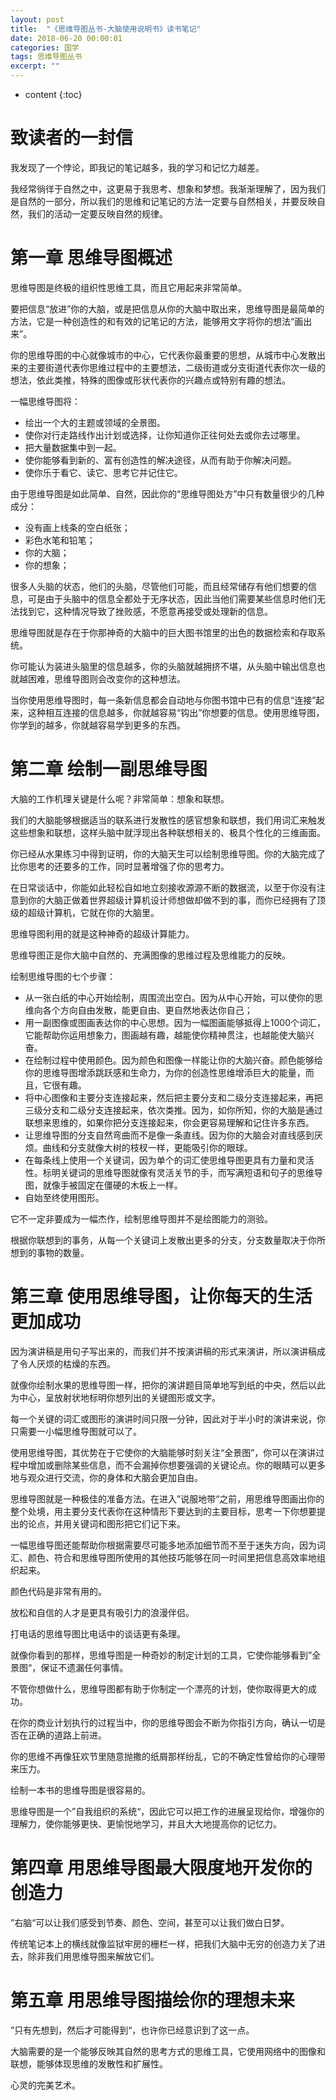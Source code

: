```yaml
---
layout: post
title:  "《思维导图丛书-大脑使用说明书》读书笔记"
date: 2018-06-20 00:00:01
categories: 国学
tags: 思维导图丛书
excerpt: ""
---
```


* content
{:toc}


# 致读者的一封信
我发现了一个悖论，即我记的笔记越多，我的学习和记忆力越差。

我经常徜徉于自然之中，这更易于我思考、想象和梦想。我渐渐理解了，因为我们是自然的一部分，所以我们的思维和记笔记的方法一定要与自然相关，并要反映自然，我们的活动一定要反映自然的规律。


# 第一章 思维导图概述
思维导图是终极的组织性思维工具，而且它用起来非常简单。

要把信息“放进”你的大脑，或是把信息从你的大脑中取出来，思维导图是最简单的方法，它是一种创造性的和有效的记笔记的方法，能够用文字将你的想法“画出来”。

你的思维导图的中心就像城市的中心，它代表你最重要的思想，从城市中心发散出来的主要街道代表你思维过程中的主要想法，二级街道或分支街道代表你次一级的想法，依此类推，特殊的图像或形状代表你的兴趣点或特别有趣的想法。

一幅思维导图将：
* 绘出一个大的主题或领域的全景图。
* 使你对行走路线作出计划或选择，让你知道你正往何处去或你去过哪里。
* 把大量数据集中到一起。
* 使你能够看到新的、富有创造性的解决途径，从而有助于你解决问题。
* 使你乐于看它、读它、思考它并记住它。

由于思维导图是如此简单、自然，因此你的“思维导图处方”中只有数量很少的几种成分：
* 没有画上线条的空白纸张；
* 彩色水笔和铅笔；
* 你的大脑；
* 你的想象；

很多人头脑的状态，他们的头脑，尽管他们可能，而且经常储存有他们想要的信息，可是由于头脑中的信息全都处于无序状态，因此当他们需要某些信息时他们无法找到它，这种情况导致了挫败感，不愿意再接受或处理新的信息。

思维导图就是存在于你那神奇的大脑中的巨大图书馆里的出色的数据检索和存取系统。

你可能认为装进头脑里的信息越多，你的头脑就越拥挤不堪，从头脑中输出信息也就越困难，思维导图则会改变你的这种想法。

当你使用思维导图时，每一条新信息都会自动地与你图书馆中已有的信息“连接”起来，这种相互连接的信息越多，你就越容易“钩出”你想要的信息。使用思维导图，你学到的越多，你就越容易学到更多的东西。



# 第二章 绘制一副思维导图
大脑的工作机理关键是什么呢？非常简单：想象和联想。

我们的大脑能够根据适当的联系进行发散性的感官想象和联想，我们用词汇来触发这些想象和联想，这样头脑中就浮现出各种联想相关的、极具个性化的三维画面。

你已经从水果练习中得到证明，你的大脑天生可以绘制思维导图。你的大脑完成了比你思考的还要多的工作，同时显著增强了你的思考力。

在日常谈话中，你能如此轻松自如地立刻接收源源不断的数据流，以至于你没有注意到你的大脑正做着世界超级计算机设计师想做却做不到的事，而你已经拥有了顶级的超级计算机，它就在你的大脑里。

思维导图利用的就是这种神奇的超级计算能力。

思维导图正是你大脑中自然的、充满图像的思维过程及思维能力的反映。

绘制思维导图的七个步骤：
* 从一张白纸的中心开始绘制，周围流出空白。因为从中心开始，可以使你的思维向各个方向自由发散，能更自由、更自然地表达你自己；
* 用一副图像或图画表达你的中心思想。因为一幅图画能够抵得上1000个词汇，它能帮助你运用想象力，图画越有趣，越能使你精神贯注，也越能使大脑兴奋。
* 在绘制过程中使用颜色。因为颜色和图像一样能让你的大脑兴奋。颜色能够给你的思维导图增添跳跃感和生命力，为你的创造性思维增添巨大的能量，而且，它很有趣。
* 将中心图像和主要分支连接起来，然后把主要分支和二级分支连接起来，再把三级分支和二级分支连接起来，依次类推。因为，如你所知，你的大脑是通过联想来思维的，如果你把分支连接起来，你会更容易理解和记住许多东西。
* 让思维导图的分支自然弯曲而不是像一条直线。因为你的大脑会对直线感到厌烦。曲线和分支就像大树的枝杈一样，更能吸引你的眼球。
* 在每条线上使用一个关键词，因为单个的词汇使思维导图更具有力量和灵活性。标明关键词的思维导图就像有灵活关节的手，而写满短语和句子的思维导图，就像手被固定在僵硬的木板上一样。
* 自始至终使用图形。

它不一定非要成为一幅杰作，绘制思维导图并不是绘图能力的测验。

根据你联想到的事务，从每一个关键词上发散出更多的分支，分支数量取决于你所想到的事物的数量。


# 第三章 使用思维导图，让你每天的生活更加成功
因为演讲稿是用句子写出来的，而我们并不按演讲稿的形式来演讲，所以演讲稿成了令人厌烦的枯燥的东西。

就像你绘制水果的思维导图一样，把你的演讲题目简单地写到纸的中央，然后以此为中心，呈放射状地标明你想列出的关键图形或文字。

每一个关键的词汇或图形的演讲时间只限一分钟，因此对于半小时的演讲来说，你只需要一小幅思维导图就可以了。

使用思维导图，其优势在于它使你的大脑能够时刻关注“全景图”，你可以在演讲过程中增加或删除某些信息，而不会漏掉你想要强调的关键论点。你的眼睛可以更多地与观众进行交流，你的身体和大脑会更加自由。

思维导图就是一种极佳的准备方法。在进入”说服地带“之前，用思维导图画出你的整个处境，用主要分支代表你在这种情形下要达到的主要目标，思考一下你想要提出的论点，并用关键词和图形把它们记下来。

一幅思维导图还能帮助你根据需要尽可能多地添加细节而不至于迷失方向，因为词汇、颜色、符合和思维导图所使用的其他技巧能够在同一时间里把信息高效率地组织起来。

颜色代码是非常有用的。

放松和自信的人才是更具有吸引力的浪漫伴侣。

打电话的思维导图比电话中的谈话更有条理。

就像你看到的那样，思维导图是一种奇妙的制定计划的工具，它使你能够看到”全景图“，保证不遗漏任何事情。

不管你想做什么，思维导图都有助于你制定一个漂亮的计划，使你取得更大的成功。

在你的商业计划执行的过程当中，你的思维导图会不断为你指引方向，确认一切是否在正确的道路上前进。

你的思维不再像狂欢节里随意抛撒的纸屑那样纷乱，它的不确定性曾给你的心理带来压力。

绘制一本书的思维导图是很容易的。

思维导图是一个”自我组织的系统“，因此它可以把工作的进展呈现给你，增强你的理解力，使你能够更快、更愉悦地学习，并且大大地提高你的记忆力。



# 第四章 用思维导图最大限度地开发你的创造力
”右脑“可以让我们感受到节奏、颜色、空间，甚至可以让我们做白日梦。

传统笔记本上的横线就像监狱牢房的栅栏一样，把我们大脑中无穷的创造力关了进去，除非我们用思维导图来解放它们。


# 第五章 用思维导图描绘你的理想未来
”只有先想到，然后才可能得到“，也许你已经意识到了这一点。

大脑需要的是一个能够反映其自然的思考方式的思维工具，它使用网络中的图像和联想，能够体现思维的发散性和扩展性。

心灵的完美艺术。




